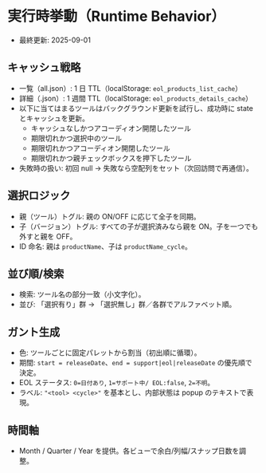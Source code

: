 # 実行時挙動（Runtime Behavior）

- 最終更新: 2025-09-01

## キャッシュ戦略

- 一覧（all.json）: 1 日 TTL（localStorage: `eol_products_list_cache`）
- 詳細（<tool>.json）: 1 週間 TTL（localStorage: `eol_products_details_cache`）
- 以下に当てはまるツールはバックグラウンド更新を試行し、成功時に state とキャッシュを更新。
  - キャッシュなしかつアコーディオン開閉したツール
  - 期限切れかつ選択中のツール
  - 期限切れかつアコーディオン開閉したツール
  - 期限切れかつ親チェックボックスを押下したツール
- 失敗時の扱い: 初回 null → 失敗なら空配列をセット（次回訪問で再通信）。

## 選択ロジック

- 親（ツール）トグル: 親の ON/OFF に応じて全子を同期。
- 子（バージョン）トグル: すべての子が選択済みなら親を ON。子を一つでも外すと親を OFF。
- ID 命名: 親は `productName`、子は `productName_cycle`。

## 並び順/検索

- 検索: ツール名の部分一致（小文字化）。
- 並び: 「選択有り」群 → 「選択無し」群／各群でアルファベット順。

## ガント生成

- 色: ツールごとに固定パレットから割当（初出順に循環）。
- 期間: `start = releaseDate`、`end = support|eol|releaseDate` の優先順で決定。
- EOL ステータス: `0=日付あり`, `1=サポート中/ EOL:false`, `2=不明`。
- ラベル: `"<tool> <cycle>"` を基本とし、内部状態は popup のテキストで表現。

## 時間軸

- Month / Quarter / Year を提供。各ビューで余白/列幅/スナップ日数を調整。
